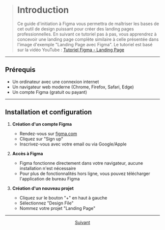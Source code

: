 
> # Introduction 
> Ce guide d'initiation à Figma vous permettra de maîtriser les bases de cet outil de design puissant pour créer des landing pages professionnelles. En suivant ce tutoriel pas à pas, vous apprendrez à concevoir une landing page complète similaire à celle présentée dans l'image d'exemple "Landing Page avec Figma". Le tutoriel est basé sur la vidéo YouTube : [Tutoriel Figma - Landing Page](https://www.youtube.com/watch?v=3cpjW6WquzU)

---

## Prérequis

- Un ordinateur avec une connexion internet
- Un navigateur web moderne (Chrome, Firefox, Safari, Edge)
- Un compte Figma (gratuit ou payant)

---

## Installation et configuration

1. **Création d'un compte Figma**
   - Rendez-vous sur [figma.com](https://www.figma.com/)
   - Cliquez sur "Sign up"
   - Inscrivez-vous avec votre email ou via Google/Apple

2. **Accès à Figma**
   - Figma fonctionne directement dans votre navigateur, aucune installation n'est nécessaire
   - Pour plus de fonctionnalités hors ligne, vous pouvez télécharger l'application de bureau Figma

3. **Création d'un nouveau projet**
   - Cliquez sur le bouton "+" en haut à gauche
   - Sélectionnez "Design File"
   - Nommez votre projet "Landing Page"

---

</div>
<p align="center">
  <a href="./#">Suivant</a>
</p>
